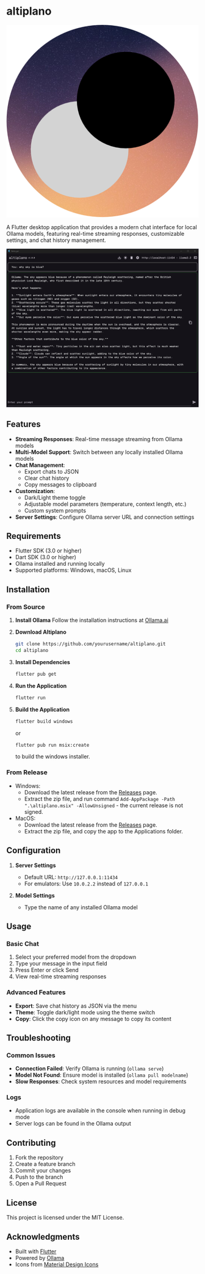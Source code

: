 # altiplano

![altiplano logo](readme_src/logo.png)

A Flutter desktop application that provides a modern chat interface for local Ollama models, featuring real-time streaming responses, customizable settings, and chat history management.

![Llama GUI Screenshot](readme_src/image.png)

## Features

- **Streaming Responses**: Real-time message streaming from Ollama models
- **Multi-Model Support**: Switch between any locally installed Ollama models
- **Chat Management**:
  - Export chats to JSON
  - Clear chat history
  - Copy messages to clipboard
- **Customization**:
  - Dark/Light theme toggle
  - Adjustable model parameters (temperature, context length, etc.)
  - Custom system prompts
- **Server Settings**: Configure Ollama server URL and connection settings

## Requirements

- Flutter SDK (3.0 or higher)
- Dart SDK (3.0 or higher)
- Ollama installed and running locally
- Supported platforms: Windows, macOS, Linux

## Installation

### From Source

1. **Install Ollama**
   Follow the installation instructions at [Ollama.ai](https://ollama.ai)

2. **Download Altiplano**
   ```bash
   git clone https://github.com/yourusername/altiplano.git
   cd altiplano
   ```

3. **Install Dependencies**
   ```bash
   flutter pub get
   ```

4. **Run the Application**
   ```bash
   flutter run
   ```
5. **Build the Application**
   ```bash
   flutter build windows
   ```
   or 
   ```bash
   flutter pub run msix:create
   ```
   to build the windows installer.

### From Release

- Windows:
  - Download the latest release from the [Releases](https://github.com/yourusername/altiplano/releases) page.
  - Extract the zip file, and run command `Add-AppPackage -Path ".\altiplano.msix" -AllowUnsigned` - the current release is not signed.
- MacOS:
  - Download the latest release from the [Releases](https://github.com/yourusername/altiplano/releases) page.
  - Extract the zip file, and copy the app to the Applications folder.


## Configuration

1. **Server Settings**
   - Default URL: `http://127.0.0.1:11434`
   - For emulators: Use `10.0.2.2` instead of `127.0.0.1`

2. **Model Settings**
   - Type the name of any installed Ollama model

## Usage

### Basic Chat
1. Select your preferred model from the dropdown
2. Type your message in the input field
3. Press Enter or click Send
4. View real-time streaming responses

### Advanced Features
- **Export**: Save chat history as JSON via the menu
- **Theme**: Toggle dark/light mode using the theme switch
- **Copy**: Click the copy icon on any message to copy its content

## Troubleshooting

### Common Issues
- **Connection Failed**: Verify Ollama is running (`ollama serve`)
- **Model Not Found**: Ensure model is installed (`ollama pull modelname`)
- **Slow Responses**: Check system resources and model requirements

### Logs
- Application logs are available in the console when running in debug mode
- Server logs can be found in the Ollama output

## Contributing

1. Fork the repository
2. Create a feature branch
3. Commit your changes
4. Push to the branch
5. Open a Pull Request

## License

This project is licensed under the MIT License.

## Acknowledgments

- Built with [Flutter](https://flutter.dev/)
- Powered by [Ollama](https://ollama.ai/)
- Icons from [Material Design Icons](https://materialdesignicons.com/)